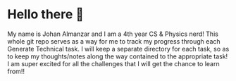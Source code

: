 # Hello there :wave:


My name is Johan Almanzar and I am a 4th year CS & Physics nerd! This whole git repo serves as a way for me to track my progress through each Generate Technical task. I will keep a separate directory for each task, so as to keep my thoughts/notes along the way contained to the appropriate task! I am super excited for all the challenges that I will get the chance to learn from!!